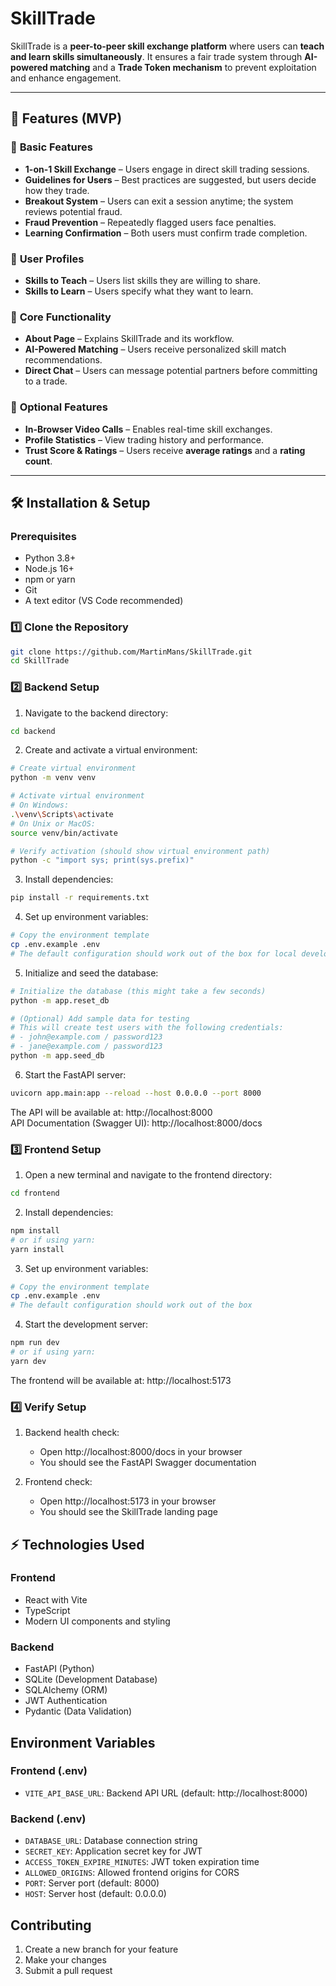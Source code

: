 # SkillTrade

SkillTrade is a **peer-to-peer skill exchange platform** where users can **teach and learn skills simultaneously**. It ensures a fair trade system through **AI-powered matching** and a **Trade Token mechanism** to prevent exploitation and enhance engagement.

---

## 🚀 Features (MVP)

### 🔹 **Basic Features**
- **1-on-1 Skill Exchange** – Users engage in direct skill trading sessions.
- **Guidelines for Users** – Best practices are suggested, but users decide how they trade.
- **Breakout System** – Users can exit a session anytime; the system reviews potential fraud.
- **Fraud Prevention** – Repeatedly flagged users face penalties.
- **Learning Confirmation** – Both users must confirm trade completion.

### 🔹 **User Profiles**
- **Skills to Teach** – Users list skills they are willing to share.
- **Skills to Learn** – Users specify what they want to learn.

### 🔹 **Core Functionality**
- **About Page** – Explains SkillTrade and its workflow.
- **AI-Powered Matching** – Users receive personalized skill match recommendations.
- **Direct Chat** – Users can message potential partners before committing to a trade.

### 🔹 **Optional Features**
- **In-Browser Video Calls** – Enables real-time skill exchanges.
- **Profile Statistics** – View trading history and performance.
- **Trust Score & Ratings** – Users receive **average ratings** and a **rating count**.

---

## 🛠 Installation & Setup

### Prerequisites
- Python 3.8+
- Node.js 16+
- npm or yarn
- Git
- A text editor (VS Code recommended)

### **1️⃣ Clone the Repository**
```bash
git clone https://github.com/MartinMans/SkillTrade.git
cd SkillTrade
```

### **2️⃣ Backend Setup**
1. Navigate to the backend directory:
```bash
cd backend
```

2. Create and activate a virtual environment:
```bash
# Create virtual environment
python -m venv venv

# Activate virtual environment
# On Windows:
.\venv\Scripts\activate
# On Unix or MacOS:
source venv/bin/activate

# Verify activation (should show virtual environment path)
python -c "import sys; print(sys.prefix)"
```

3. Install dependencies:
```bash
pip install -r requirements.txt
```

4. Set up environment variables:
```bash
# Copy the environment template
cp .env.example .env
# The default configuration should work out of the box for local development
```

5. Initialize and seed the database:
```bash
# Initialize the database (this might take a few seconds)
python -m app.reset_db

# (Optional) Add sample data for testing
# This will create test users with the following credentials:
# - john@example.com / password123
# - jane@example.com / password123
python -m app.seed_db
```

6. Start the FastAPI server:
```bash
uvicorn app.main:app --reload --host 0.0.0.0 --port 8000
```

The API will be available at: http://localhost:8000  
API Documentation (Swagger UI): http://localhost:8000/docs

### **3️⃣ Frontend Setup**
1. Open a new terminal and navigate to the frontend directory:
```bash
cd frontend
```

2. Install dependencies:
```bash
npm install
# or if using yarn:
yarn install
```

3. Set up environment variables:
```bash
# Copy the environment template
cp .env.example .env
# The default configuration should work out of the box
```

4. Start the development server:
```bash
npm run dev
# or if using yarn:
yarn dev
```

The frontend will be available at: http://localhost:5173

### **4️⃣ Verify Setup**
1. Backend health check:
   - Open http://localhost:8000/docs in your browser
   - You should see the FastAPI Swagger documentation

2. Frontend check:
   - Open http://localhost:5173 in your browser
   - You should see the SkillTrade landing page

## ⚡ Technologies Used

### Frontend
- React with Vite
- TypeScript
- Modern UI components and styling

### Backend
- FastAPI (Python)
- SQLite (Development Database)
- SQLAlchemy (ORM)
- JWT Authentication
- Pydantic (Data Validation)

## Environment Variables

### Frontend (.env)
- `VITE_API_BASE_URL`: Backend API URL (default: http://localhost:8000)

### Backend (.env)
- `DATABASE_URL`: Database connection string
- `SECRET_KEY`: Application secret key for JWT
- `ACCESS_TOKEN_EXPIRE_MINUTES`: JWT token expiration time
- `ALLOWED_ORIGINS`: Allowed frontend origins for CORS
- `PORT`: Server port (default: 8000)
- `HOST`: Server host (default: 0.0.0.0)

## Contributing

1. Create a new branch for your feature
2. Make your changes
3. Submit a pull request
